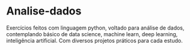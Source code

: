 # Analise-dados
Exercícios feitos com linguagem python, voltado para análise de dados, contemplando básico de data science, machine learn, deep learning, inteligência artificial. Com diversos projetos práticos para cada estudo.
